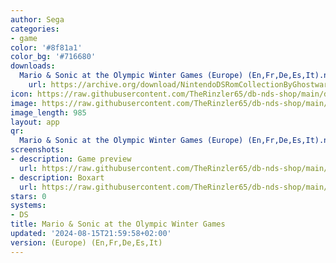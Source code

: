 ```yaml
---
author: Sega
categories:
- game
color: '#8f81a1'
color_bg: '#716680'
downloads:
  Mario & Sonic at the Olympic Winter Games (Europe) (En,Fr,De,Es,It).nds:
    url: https://archive.org/download/NintendoDSRomCollectionByGhostware/Mario%20%26%20Sonic%20at%20the%20Olympic%20Winter%20Games%20%28Europe%29%20%28En%2CFr%2CDe%2CEs%2CIt%29.nds
icon: https://raw.githubusercontent.com/TheRinzler65/db-nds-shop/main/docs/assets/images/icons/mario%26sonicwinterjo.png
image: https://raw.githubusercontent.com/TheRinzler65/db-nds-shop/main/docs/assets/images/icons/mario%26sonicwinterjo.png
image_length: 985
layout: app
qr:
  Mario & Sonic at the Olympic Winter Games (Europe) (En,Fr,De,Es,It).nds: https://db-nds-shop.fr/assets/images/qr/mario--sonic-at-the-olympic-winter-games-europe-enfrdeesit-nds.png
screenshots:
- description: Game preview
  url: https://raw.githubusercontent.com/TheRinzler65/db-nds-shop/main/docs/assets/images/screenshots/mario%26sonicwinterjo/mario%26sonicwinterjo.png
- description: Boxart
  url: https://raw.githubusercontent.com/TheRinzler65/db-nds-shop/main/docs/assets/images/boxart/Mario%20%26%20Sonic%20at%20the%20Olympic%20Winter%20Games%20(Europe)%20(En%2CFr%2CDe%2CEs%2CIt).nds.png
stars: 0
systems:
- DS
title: Mario & Sonic at the Olympic Winter Games
updated: '2024-08-15T21:59:58+02:00'
version: (Europe) (En,Fr,De,Es,It)
---
```

